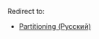 Redirect to:

*   [Partitioning (Русский)](/index.php/Partitioning_(%D0%A0%D1%83%D1%81%D1%81%D0%BA%D0%B8%D0%B9) "Partitioning (Русский)")